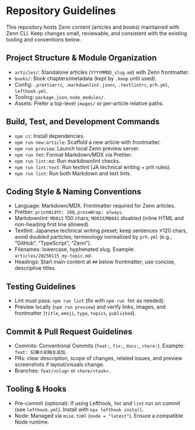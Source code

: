# Repository Guidelines

This repository hosts Zenn content (articles and books) maintained with Zenn CLI. Keep changes small, reviewable, and consistent with the existing tooling and conventions below.

## Project Structure & Module Organization
- `articles/`: Standalone articles (`YYYYMMDD_slug.md`) with Zenn frontmatter.
- `books/`: Book chapters/metadata (kept by `.keep` until used).
- Config: `.prettierrc`, `.markdownlint.jsonc`, `.textlintrc`, `prh.yml`, `lefthook.yml`.
- Tooling: `package.json`, `node_modules/`.
- Assets: Prefer a top-level `images/` or per-article relative paths.

## Build, Test, and Development Commands
- `npm ci`: Install dependencies.
- `npm run new:article`: Scaffold a new article with frontmatter.
- `npm run preview`: Launch local Zenn preview server.
- `npm run fmt`: Format Markdown/MDX via Prettier.
- `npm run lint:md`: Run markdownlint checks.
- `npm run lint:text`: Run textlint (JA technical writing + prh rules).
- `npm run lint`: Run both Markdown and text lints.

## Coding Style & Naming Conventions
- Language: Markdown/MDX. Frontmatter required for Zenn articles.
- Prettier: `printWidth: 100`, `proseWrap: always`.
- Markdownlint: `MD013` 100 chars; `MD033`/`MD041` disabled (inline HTML and non-heading first line allowed).
- Textlint: Japanese technical writing preset; keep sentences ≤120 chars, avoid doubled particles; terminology normalized by `prh.yml` (e.g., “GitHub”, “TypeScript”, “Zenn”).
- Filenames: lowercase, hyphenated slug. Example: `articles/20250115_my-topic.md`.
- Headings: Start main content at `##` below frontmatter; use concise, descriptive titles.

## Testing Guidelines
- Lint must pass: `npm run lint` (fix with `npm run fmt` as needed).
- Preview locally (`npm run preview`) and verify links, images, and frontmatter (`title`, `emoji`, `type`, `topics`, `published`).

## Commit & Pull Request Guidelines
- Commits: Conventional Commits (`feat:`, `fix:`, `docs:`, `chore:`). Example: `feat: 記事の初稿を追加`.
- PRs: clear description, scope of changes, related issues, and preview screenshots if layout/visuals change.
- Branches: `feat/<slug>` or `chore/<task>`.

## Tooling & Hooks
- Pre-commit (optional): If using Lefthook, `fmt` and `lint` run on commit (see `lefthook.yml`). Install with `npx lefthook install`.
- Node: Managed via `mise.toml` (`node = "latest"`). Ensure a compatible Node runtime.

